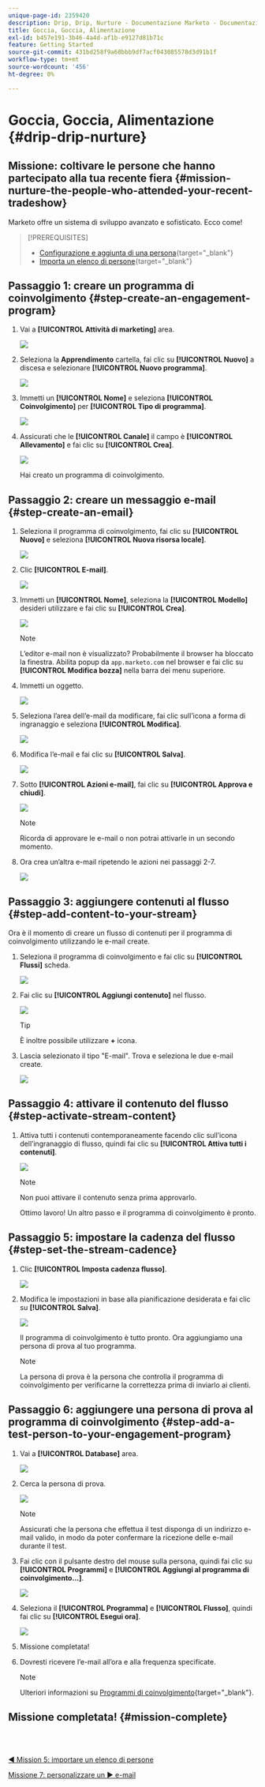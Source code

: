 ```yaml
---
unique-page-id: 2359420
description: Drip, Drip, Nurture - Documentazione Marketo - Documentazione del prodotto
title: Goccia, Goccia, Alimentazione
exl-id: b457e191-3b46-4a4d-af1b-e9127d81b71c
feature: Getting Started
source-git-commit: 431bd258f9a68bbb9df7acf043085578d3d91b1f
workflow-type: tm+mt
source-wordcount: '456'
ht-degree: 0%

---
```


# Goccia, Goccia, Alimentazione {#drip-drip-nurture}

## Missione: coltivare le persone che hanno partecipato alla tua recente fiera {#mission-nurture-the-people-who-attended-your-recent-tradeshow}

Marketo offre un sistema di sviluppo avanzato e sofisticato. Ecco come!

>[!PREREQUISITES]
>
>* [Configurazione e aggiunta di una persona](/help/marketo/getting-started/quick-wins/get-set-up-and-add-a-person.md){target="_blank"}
>* [Importa un elenco di persone](/help/marketo/getting-started/quick-wins/import-a-list-of-people.md){target="_blank"}

## Passaggio 1: creare un programma di coinvolgimento {#step-create-an-engagement-program}

1. Vai a **[!UICONTROL Attività di marketing]** area.

   ![](assets/drip-drip-nurture-1.png)

1. Seleziona la **Apprendimento** cartella, fai clic su **[!UICONTROL Nuovo]** a discesa e selezionare **[!UICONTROL Nuovo programma]**.

   ![](assets/drip-drip-nurture-2.png)

1. Immetti un **[!UICONTROL Nome]** e seleziona **[!UICONTROL Coinvolgimento]** per **[!UICONTROL Tipo di programma]**.

   ![](assets/drip-drip-nurture-3.png)

1. Assicurati che le **[!UICONTROL Canale]** il campo è **[!UICONTROL Allevamento]** e fai clic su **[!UICONTROL Crea]**.

   ![](assets/drip-drip-nurture-4.png)

   Hai creato un programma di coinvolgimento.

## Passaggio 2: creare un messaggio e-mail {#step-create-an-email}

1. Seleziona il programma di coinvolgimento, fai clic su **[!UICONTROL Nuovo]** e seleziona **[!UICONTROL Nuova risorsa locale]**.

   ![](assets/drip-drip-nurture-5.png)

1. Clic **[!UICONTROL E-mail]**.

   ![](assets/drip-drip-nurture-6.png)

1. Immetti un **[!UICONTROL Nome]**, seleziona la **[!UICONTROL Modello]** desideri utilizzare e fai clic su **[!UICONTROL Crea]**.

   ![](assets/drip-drip-nurture-7.png)

   >[!NOTE]
   >
   >L’editor e-mail non è visualizzato? Probabilmente il browser ha bloccato la finestra. Abilita popup da `app.marketo.com` nel browser e fai clic su **[!UICONTROL Modifica bozza]** nella barra dei menu superiore.

1. Immetti un oggetto.

   ![](assets/drip-drip-nurture-8.png)

1. Seleziona l’area dell’e-mail da modificare, fai clic sull’icona a forma di ingranaggio e seleziona **[!UICONTROL Modifica]**.

   ![](assets/drip-drip-nurture-9.png)

1. Modifica l’e-mail e fai clic su **[!UICONTROL Salva]**.

   ![](assets/drip-drip-nurture-10.png)

1. Sotto **[!UICONTROL Azioni e-mail]**, fai clic su **[!UICONTROL Approva e chiudi]**.

   ![](assets/drip-drip-nurture-11.png)

   >[!NOTE]
   >
   >Ricorda di approvare le e-mail o non potrai attivarle in un secondo momento.

1. Ora crea un’altra e-mail ripetendo le azioni nei passaggi 2-7.

   ![](assets/drip-drip-nurture-12.png)

## Passaggio 3: aggiungere contenuti al flusso {#step-add-content-to-your-stream}

Ora è il momento di creare un flusso di contenuti per il programma di coinvolgimento utilizzando le e-mail create.

1. Seleziona il programma di coinvolgimento e fai clic su **[!UICONTROL Flussi]** scheda.

   ![](assets/drip-drip-nurture-13.png)

1. Fai clic su **[!UICONTROL Aggiungi contenuto]** nel flusso.

   ![](assets/drip-drip-nurture-14.png)

   >[!TIP]
   >
   >È inoltre possibile utilizzare **+** icona.

1. Lascia selezionato il tipo &quot;E-mail&quot;. Trova e seleziona le due e-mail create.

   ![](assets/drip-drip-nurture-15.png)

## Passaggio 4: attivare il contenuto del flusso {#step-activate-stream-content}

1. Attiva tutti i contenuti contemporaneamente facendo clic sull’icona dell’ingranaggio di flusso, quindi fai clic su **[!UICONTROL Attiva tutti i contenuti]**.

   ![](assets/drip-drip-nurture-16.png)

   >[!NOTE]
   >
   >Non puoi attivare il contenuto senza prima approvarlo.

   Ottimo lavoro! Un altro passo e il programma di coinvolgimento è pronto.

## Passaggio 5: impostare la cadenza del flusso {#step-set-the-stream-cadence}

1. Clic **[!UICONTROL Imposta cadenza flusso]**.

   ![](assets/drip-drip-nurture-17.png)

1. Modifica le impostazioni in base alla pianificazione desiderata e fai clic su **[!UICONTROL Salva]**.

   ![](assets/drip-drip-nurture-18.png)

   Il programma di coinvolgimento è tutto pronto. Ora aggiungiamo una persona di prova al tuo programma.

   >[!NOTE]
   >
   >La persona di prova è la persona che controlla il programma di coinvolgimento per verificarne la correttezza prima di inviarlo ai clienti.

## Passaggio 6: aggiungere una persona di prova al programma di coinvolgimento {#step-add-a-test-person-to-your-engagement-program}

1. Vai a **[!UICONTROL Database]** area.

   ![](assets/drip-drip-nurture-19.png)

1. Cerca la persona di prova.

   ![](assets/drip-drip-nurture-20.png)

   >[!NOTE]
   >
   >Assicurati che la persona che effettua il test disponga di un indirizzo e-mail valido, in modo da poter confermare la ricezione delle e-mail durante il test.

1. Fai clic con il pulsante destro del mouse sulla persona, quindi fai clic su **[!UICONTROL Programmi]** e **[!UICONTROL Aggiungi al programma di coinvolgimento...]**.

   ![](assets/drip-drip-nurture-21.png)

1. Seleziona il **[!UICONTROL Programma]** e **[!UICONTROL Flusso]**, quindi fai clic su **[!UICONTROL Esegui ora]**.

   ![](assets/drip-drip-nurture-22.png)

1. Missione completata!

1. Dovresti ricevere l’e-mail all’ora e alla frequenza specificate.

   >[!NOTE]
   >
   >Ulteriori informazioni su [Programmi di coinvolgimento](/help/marketo/product-docs/email-marketing/drip-nurturing/creating-an-engagement-program/understanding-engagement-programs.md){target="_blank"}.

## Missione completata! {#mission-complete}

<br> 

[◄ Mission 5: importare un elenco di persone](/help/marketo/getting-started/quick-wins/import-a-list-of-people.md)

[Missione 7: personalizzare un ► e-mail](/help/marketo/getting-started/quick-wins/personalize-an-email.md)
